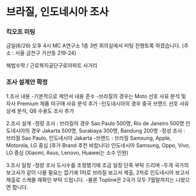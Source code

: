 # 브라질, 인도네시아 조사

### 킥오프 미팅
금일(6/26) 오후 4시
MC A연구소 1층 3번 회의실에서 미팅 진행토록 하겠습니다.
(주소 : 서울 금천구 가산동 219-24)

해법수학 / 근로복지공단구로아파트 사거리


### 조사 설계안 확정


1.조사 내용
-기본적으로 제안서 내용 준수
-브라질의 경우는 Moto 선호 사유 분석 및 자사 Premium 제품 미구매 사유 분석 추가
-인도네시아의 경우 중국 브랜드 선호 사유 상세 분석, Q6 수용도 조사 추가

2.조사 설계
-정량 조사 : 브라질의 경우 Sao Paulo 500명, Rio de Janeiro 500명
  인도네시아의 경우 Jakarta 500명, Surabaya 300명, Bandung 200명
-정성 조사 : 브라질 Sao Paulo, 인도네시아 Jakarta
-브랜드 : 브라질 Samsung, Apple, Motorola, LG 중심 (추가 Brand 추천 바랍니다)
  인도네시아 Samsung, Oppo, Vivo, LG 중심 (Xiaomi, Asus, Lenovo, Huawei는 소수 인원)

3.조시 일정
-정량 조사 도시수를 조정했기에 조금 일정 단축 부탁 드리며
-두개 국가의 보고서가 같이 나올 필요는 없기에
  1차로 브라질 보고서 제출, 2차로 인도네시아 보고서 제출로 스케줄 재확인 부탁 드립니다.
-물론 Topline은 2국가 모두 7월말까지는 나왔으면 합니다.
